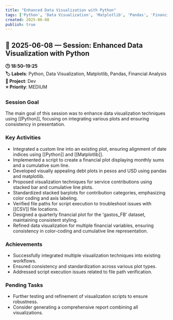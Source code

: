 ```yaml
---
title: "Enhanced Data Visualization with Python"
tags: ['Python', 'Data Visualization', 'Matplotlib', 'Pandas', 'Financial Analysis']
created: 2025-06-08
publish: true
---
```


## 📅 2025-06-08 — Session: Enhanced Data Visualization with Python

**🕒 18:50–19:25**  
**🏷️ Labels**: Python, Data Visualization, Matplotlib, Pandas, Financial Analysis  
**📂 Project**: Dev  
**⭐ Priority**: MEDIUM  


### Session Goal
The main goal of this session was to enhance data visualization techniques using [[Python]], focusing on integrating various plots and ensuring consistency in presentation.

### Key Activities
- Integrated a custom line into an existing plot, ensuring alignment of date indices using [[Python]] and [[Matplotlib]].
- Implemented a script to create a financial plot displaying monthly sums and a cumulative sum line.
- Developed visually appealing debt plots in pesos and USD using pandas and matplotlib.
- Proposed visualization techniques for service contributions using stacked bar and cumulative line plots.
- Standardized stacked barplots for contribution categories, emphasizing color coding and axis labeling.
- Verified file paths for script execution to troubleshoot issues with [[CSV]] file locations.
- Designed a quarterly financial plot for the 'gastos_FB' dataset, maintaining consistent styling.
- Refined data visualization for multiple financial variables, ensuring consistency in color-coding and cumulative line representation.

### Achievements
- Successfully integrated multiple visualization techniques into existing workflows.
- Ensured consistency and standardization across various plot types.
- Addressed script execution issues related to file path verification.

### Pending Tasks
- Further testing and refinement of visualization scripts to ensure robustness.
- Consider generating a comprehensive report combining all visualizations.
